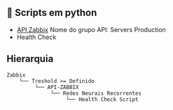 ## :rocket: Scripts em python

- <a href="https://pypi.org/project/py-zabbix/">API Zabbix</a>
  Nome do grupo API: Servers Production
- Health Check


## Hierarquia

    Zabbix
        └── Treshold >= Definido
             └── API-ZABBIX
                  └── Redes Neurais Recorrentes
                       └── Health Check Script

